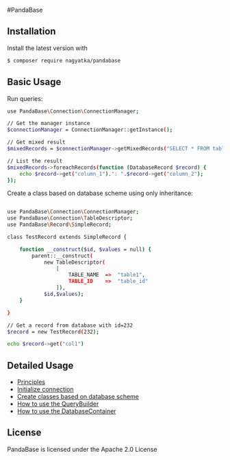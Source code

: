 #PandaBase


## Installation
Install the latest version with

```bash
$ composer require nagyatka/pandabase
```

## Basic Usage

Run queries:

```bash
use PandaBase\Connection\ConnectionManager;

// Get the manager instance
$connectionManager = ConnectionManager::getInstance();

// Get mixed result
$mixedRecords = $connectionManager->getMixedRecords("SELECT * FROM table1");

// List the result
$mixedRecords->foreachRecords(function (DatabaseRecord $record) {
    echo $record->get("column_1").": ".$record->get("column_2");
});
```

Create a class based on database scheme using only inheritance:
```bash

use PandaBase\Connection\ConnectionManager;
use PandaBase\Connection\TableDescriptor;
use PandaBase\Record\SimpleRecord;

class TestRecord extends SimpleRecord {

    function __construct($id, $values = null) {
        parent::__construct(
            new TableDescriptor(
                [
                    TABLE_NAME  =>  "table1",
                    TABLE_ID    =>  "table_id"
                ]),
            $id,$values);
    }

}

// Get a record from database with id=232
$record = new TestRecord(232);

echo $record->get("col1")

```

## Detailed Usage
- [Principles](src/PandaBase/Documentation/v1.0/principles.md)
- [Initialize connection](src/PandaBase/Documentation/v1.0/init-connection.md)
- [Create classes based on database scheme](src/PandaBase/Documentation/v1.0/create-classes.md)
- [How to use the QueryBuilder](src/PandaBase/Documentation/v1.0/query-builder.md)
- [How to use the DatabaseContainer](src/PandaBase/Documentation/v1.0/database-container.md)


## License
PandaBase is licensed under the Apache 2.0 License
